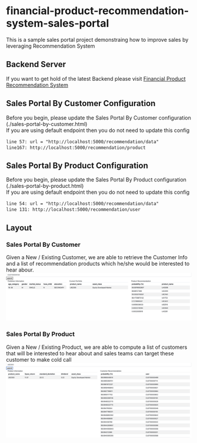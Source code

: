 # financial-product-recommendation-system-sales-portal

This is a sample sales portal project demonstraing how to improve sales by leveraging Recommendation System 

## Backend Server
If you want to get hold of the latest Backend please visit [Financial Product Recommendation System](https://github.com/OneDodge/financial-product-recommendation-system)

## Sales Portal By Customer Configuration
Before you begin, please update the Sales Portal By Customer configuration (./sales-portal-by-customer.html) <br/>
If you are using default endpoint then you do not need to update this config
```
line 57: url = "http://localhost:5000/recommendation/data"
line167: http://localhost:5000/recommendation/product
```

## Sales Portal By Product Configuration
Before you begin, please update the Sales Portal By Product configuration (./sales-portal-by-product.html) <br/>
If you are using default endpoint then you do not need to update this config
```
line 54: url = "http://localhost:5000/recommendation/data"
line 131: http://localhost:5000/recommendation/user
```

## Layout
### Sales Portal By Customer
Given a New / Existing Customer, we are able to retrieve the Customer Info and a list of recommendation products which he/she would be interested to hear abour.
![Image of Sales Portal By Customer](api-doc/sales-portal-by-customer.png)

### Sales Portal By Product
Given a New / Existing Product, we are able to compute a list of customers that will be interested to hear about and sales teams can target these customer to make cold call
![Image of Sales Portal By Product](api-doc/sales-portal-by-product.png)
